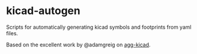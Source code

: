 # kicad-autogen
Scripts for automatically generating kicad symbols and footprints from yaml files.

Based on the excellent work by @adamgreig on [agg-kicad](https://github.com/adamgreig/agg-kicad/).